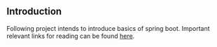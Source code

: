 ## Introduction

Following project intends to introduce basics of spring boot. Important relevant links for reading can be found
[here](https://docs.google.com/a/thoughtworks.com/document/d/1B4tGp2_lmjWdFzsz-L2jdmPful_3o5CpjAeA4mOx81g/edit?usp=sharing).
